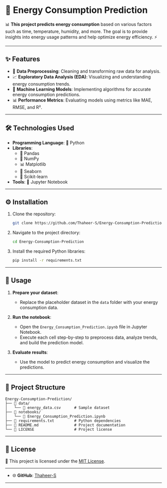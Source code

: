 # 🌟 Energy Consumption Prediction

📊 **This project predicts energy consumption** based on various factors such as time, temperature, humidity, and more. The goal is to provide insights into energy usage patterns and help optimize energy efficiency. ⚡

---

## ✨ Features  
- 🧹 **Data Preprocessing**: Cleaning and transforming raw data for analysis.  
- 📈 **Exploratory Data Analysis (EDA)**: Visualizing and understanding energy consumption trends.  
- 🤖 **Machine Learning Models**: Implementing algorithms for accurate energy consumption predictions.  
- 📊 **Performance Metrics**: Evaluating models using metrics like MAE, RMSE, and R².  

---

## 🛠️ Technologies Used  
- **Programming Language**: 🐍 Python  
- **Libraries**:  
  - 📂 Pandas  
  - 🔢 NumPy  
  - 📊 Matplotlib  
  - 🎨 Seaborn  
  - 🤖 Scikit-learn  
- **Tools**: 📓 Jupyter Notebook  

---

## ⚙️ Installation  

1. Clone the repository:  
   ```bash
   git clone https://github.com/Thaheer-S/Energy-Consumption-Prediction.git
   ```  
2. Navigate to the project directory:  
   ```bash
   cd Energy-Consumption-Prediction
   ```  
3. Install the required Python libraries:  
   ```bash
   pip install -r requirements.txt
   ```  

---

## 🚀 Usage  

1. **Prepare your dataset**:  
   - Replace the placeholder dataset in the `data` folder with your energy consumption data.  

2. **Run the notebook**:  
   - Open the `Energy_Consumption_Prediction.ipynb` file in Jupyter Notebook.  
   - Execute each cell step-by-step to preprocess data, analyze trends, and build the prediction model.  

3. **Evaluate results**:  
   - Use the model to predict energy consumption and visualize the predictions.  

---

## 📂 Project Structure  
```
Energy-Consumption-Prediction/
├── 📁 data/
│   └── 📄 energy_data.csv      # Sample dataset
├── 📁 notebooks/
│   └── 📄 Energy_Consumption_Prediction.ipynb
├── 📄 requirements.txt         # Python dependencies
├── 📄 README.md                # Project documentation
└── 📄 LICENSE                  # Project license
```

---



## 📜 License  
📖 This project is licensed under the [MIT License](LICENSE).  

---


- 🌐 **GitHub**: [Thaheer-S](https://github.com/Thaheer-S)  

---
